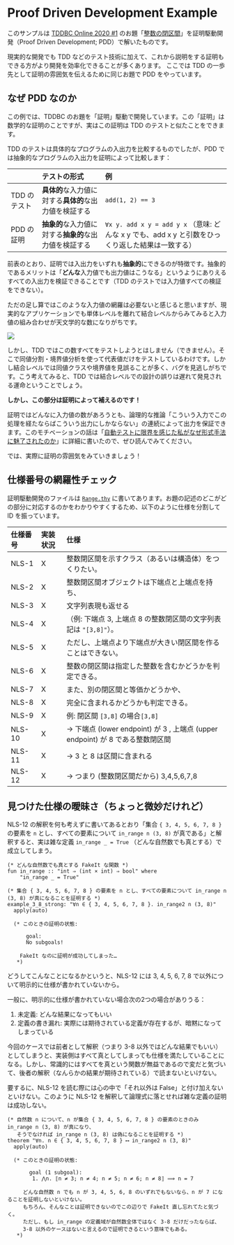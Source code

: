 Proof Driven Development Example
================================

このサンプルは [TDDBC Online 2020 #1](https://tddbc.connpass.com/event/181973/) のお題「[整数の閉区間](https://gist.github.com/twada/75fb219c8cc180e9de166d8a58e877b0)」を証明駆動開発（Proof Driven Development; PDD）で解いたものです。

現実的な開発でも TDD などのテスト技術に加えて、これから説明をする証明もできる方がより開発を効率化できることが多くあります。
ここでは TDD の一歩先として証明の雰囲気を伝えるために同じお題で PDD をやっています。



なぜ PDD なのか
---------------

この例では、TDDBC のお題を「証明」駆動で開発しています。この「証明」は数学的な証明のことですが、実はこの証明は TDD のテストと似たことをできます。

TDD のテストは具体的なプログラムの入出力を比較するものでしたが、PDD では抽象的なプログラムの入出力を証明によって比較します：

|              | テストの形式                                   | 例                       |
|:-------------|:-----------------------------------------------|:-------------------------|
| TDD のテスト | **具体的**な入力値に対する**具体的**な出力値を検証する | `add(1, 2) == 3` |
| PDD の証明   | **抽象的**な入力値に対する**抽象的**な出力値を検証する | `∀x y. add x y = add y x` （意味: どんな x y でも、add x y と引数をひっくり返した結果は一致する） |

前表のとおり、証明では入出力をいずれも**抽象的**にできるのが特徴です。抽象的であるメリットは「**どんな**入力値でも出力値はこうなる」というようにありえるすべての入出力を検証できることです（TDD のテストでは入力値すべての検証をできない）。

ただの足し算ではこのような入力値の網羅は必要ないと感じると思いますが、現実的なアプリケーションでも単体レベルを離れて結合レベルからみてみると入力値の組み合わせが天文学的な数になりがちです。

![](https://cdn-ak.f.st-hatena.com/images/fotolife/d/devorgachem/20200524/20200524132128.png)

しかし、TDD ではこの数すべてをテストしようとはしません（できません）。そこで同値分割・境界値分析を使って代表値だけをテストしているわけです。しかし結合レベルでは同値クラスや境界値を見誤ることが多く、バグを見逃しがちです。こう考えてみると、TDD では結合レベルでの設計の誤りは遅れて発見される運命ということでしょう。

**しかし、この部分は証明によって補えるのです！**

証明ではどんなに入力値の数があろうとも、論理的な推論「こういう入力でこの処理を経たならばこういう出力にしかならない」の連続によって出力を保証できます。このモチベーションの話は「[自動テストに限界を感じた私がなぜ形式手法に魅了されたのか](https://orgachem.hatenablog.com/entry/2020/05/28/101543)」に詳細に書いたので、ぜひ読んでみてください。

では、実際に証明の雰囲気をみていきましょう！



仕様番号の網羅性チェック
------------------------

証明駆動開発のファイルは [`Range.thy`](./Range.thy) に書いてあります。お題の記述のどこがどの部分に対応するのかをわかりやすくするため、以下のように仕様を分割して ID を振っています。

| 仕様番号 | 実装状況 | 仕様 |
|:---------|:---------|:-----|
| NLS-1    | X        | 整数閉区間を示すクラス（あるいは構造体）をつくりたい。 |
| NLS-2    | X        | 整数閉区間オブジェクトは下端点と上端点を持ち、 |
| NLS-3    | X        | 文字列表現も返せる |
| NLS-4    | X        | （例: 下端点 3, 上端点 8 の整数閉区間の文字列表記は `"[3,8]"`）。 |
| NLS-5    | X        | ただし、上端点より下端点が大きい閉区間を作ることはできない。 |
| NLS-6    | X        | 整数の閉区間は指定した整数を含むかどうかを判定できる。 |
| NLS-7    | X        | また、別の閉区間と等価かどうかや、 |
| NLS-8    | X        | 完全に含まれるかどうかも判定できる。 |
| NLS-9    | X        | 例: 閉区間 `[3,8]` の場合`[3,8]` |
| NLS-10   | X        | → 下端点 (lower endpoint) が 3 , 上端点 (upper endpoint) が 8 である整数閉区間 |
| NLS-11   | X        | → 3 と 8 は区間に含まれる |
| NLS-12   | X        | → つまり (整数閉区間だから) 3,4,5,6,7,8 |



見つけた仕様の曖昧さ（ちょっと微妙だけれど）
-------------------------------------------

NLS-12 の解釈を何も考えずに書いてあるとおり「集合 `{ 3, 4, 5, 6, 7, 8 }` の要素を `n` とし、すべての要素について `in_range n (3, 8)` が真である」と解釈すると、実は雑な定義 `in_range _ = True` （どんな自然数でも真とする）で成立してしまう。

```isabelle
(* どんな自然数でも真とする FakeIt な関数 *)
fun in_range :: "int ⇒ (int × int) ⇒ bool" where
    "in_range _ = True"

(* 集合 { 3, 4, 5, 6, 7, 8 } の要素を n とし、すべての要素について in_range n (3, 8) が真になることを証明する *)
example_3_8_strong: "∀n ∈ { 3, 4, 5, 6, 7, 8 }. in_range2 n (3, 8)"
  apply(auto)

  (* このときの証明の状態:

      goal:
      No subgoals!

    FakeIt なのに証明が成功してしまった…
   *)
```

どうしてこんなことになるかというと、NLS-12 には 3, 4, 5, 6, 7, 8 で以外について明示的に仕様が書かれていないから。

一般に、明示的に仕様が書かれていない場合次の2つの場合がありうる：

1. 未定義: どんな結果になってもいい
2. 定義の書き漏れ: 実際には期待されている定義が存在するが、暗黙になってしまっている

今回のケースでは前者として解釈（つまり 3-8 以外ではどんな結果でもいい）としてしまうと、実装側はすべて真としてしまっても仕様を満たしていることになる。しかし、常識的にはすべてを真という関数が無益であるので変だと気づいて、後者の解釈（なんらかの結果が期待されている）で読まないといけない。

要するに、NLS-12 を読む際には心の中で「それ以外は False」と付け加えないといけない。このように NLS-12 を解釈して論理式に落とせれば雑な定義の証明は成功しない。

```isabelle
(* 自然数 n について、n が集合 { 3, 4, 5, 6, 7, 8 } の要素のときのみ in_range n (3, 8) が真になり、
   そうでなければ in_range n (3, 8) は偽になることを証明する *)
theorem "∀n. n ∈ { 3, 4, 5, 6, 7, 8 } ⟷ in_range2 n (3, 8)"
  apply(auto)

  (* このときの証明の状態:

       goal (1 subgoal):
        1. ⋀n. ⟦n ≠ 3; n ≠ 4; n ≠ 5; n ≠ 6; n ≠ 8⟧ ⟹ n = 7

     どんな自然数 n でも n が 3, 4, 5, 6, 8 のいずれでもないなら、n が 7 になることを証明しないといけない。
     もちろん、そんなことは証明できないのでこの辺りで FakeIt 直し忘れてたと気づく。
     ただし、もし in_range の定義域が自然数全体ではなく 3-8 だけだったならば、
     3-8 以外のケースはないと言えるので証明できるという意味でもある。
   *)
```
